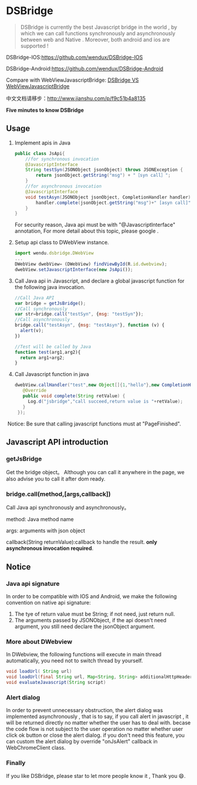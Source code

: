 # DSBridge

>DSBridge is currently the best Javascript bridge  in the world , by which we can call functions synchronously and asynchronously between web and Native . Moreover, both android and ios  are supported  ! 

DSBridge-IOS:https://github.com/wendux/DSBridge-IOS

DSBridge-Android:https://github.com/wendux/DSBridge-Android

Compare with WebViewJavascriptBridge: [DSBridge VS WebViewJavascriptBridge]( http://www.jianshu.com/p/d967b0d85b97)

中文文档请移步：http://www.jianshu.com/p/f9c51b4a8135

 **Five minutes to know DSBridge**

## Usage

1. Implement apis in Java

   ```java
   public class JsApi{
       //for synchronous invocation
       @JavascriptInterface
       String testSyn(JSONObject jsonObject) throws JSONException {
           return jsonObject.getString("msg") + "［syn call］";
       }
       //for asynchronous invocation
       @JavascriptInterface
       void testAsyn(JSONObject jsonObject, CompletionHandler handler) throws JSONException {
           handler.complete(jsonObject.getString("msg")+" [asyn call]");
       }
   }
   ```

   For security reason, Java api must be with "@JavascriptInterface" annotation, For more detail about this topic, please google .

2. Setup api class to DWebView  instance.

   ```javascript
   import wendu.dsbridge.DWebView
   ...
   DWebView dwebView= (DWebView) findViewById(R.id.dwebview);
   dwebView.setJavascriptInterface(new JsApi());
   ```

3. Call Java api in Javascript, and declare a global  javascript function for the following java invocation.

   ```javascript
   //Call Java API
   var bridge = getJsBridge();
   //Call synchronously 
   var str=bridge.call("testSyn", {msg: "testSyn"});
   //Call asynchronously
   bridge.call("testAsyn", {msg: "testAsyn"}, function (v) {
     alert(v);
   })

   //Test will be called by Java
   function test(arg1,arg2){
     return arg1+arg2;
   }
   ```

4. Call Javascript function in java

   ```java
   dwebView.callHandler("test",new Object[]{1,"hello"},new CompletionHandler(){
      @Override
      public void complete(String retValue) {
        Log.d("jsbridge","call succeed,return value is "+retValue);
      }
    });
   ```

​    Notice: Be sure that calling javascript functions must at  "PageFinished". 



## Javascript API introduction

### **getJsBridge** 

Get the bridge object。 Although you can call it  anywhere in the page, we also advise you to call it after dom ready.

### bridge.call(method,[args,callback])

Call Java api synchronously and asynchronously。

method: Java method name

args: arguments with json object

callback(String returnValue):callback to handle the result. **only asynchronous invocation required**.

## Notice

### Java api signature

In order to be compatible with IOS and Android, we make the following convention  on native api signature:

1. The tye of return value must be String; if not need, just return null.
2. The arguments  passed by   JSONObject, if the api doesn't need argument, you still need declare the jsonObject argument. 

### More about DWebview

In DWebview, the following functions will execute in main thread automatically, you need not to switch thread by yourself.

```java
void loadUrl( String url) 
void loadUrl(final String url, Map<String, String> additionalHttpHeaders)
void evaluateJavascript(String script) 
```



### Alert dialog

In order to prevent unnecessary obstruction, the alert dialog was implemented asynchronously , that is to say, if you call alert in javascript , it will be returned directly no matter whether the user has to deal with. becase the code flow is not subject to the user operation no matter whether user  click ok button  or close the alert dialog. if you don't need this feature, you can custom the alert dialog by override "onJsAlert" callback in WebChromeClient class.

### Finally

If you like DSBridge, please star to let more people know it , Thank you  😄.